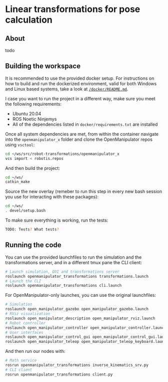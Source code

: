 # Linear transformations for pose calculation

## About

todo

## Building the workspace

It is recommended to use the provided docker setup. For instructions on how to build and run the dockerized environment, valid for both Windows and Linux based systems, take a look at [`/docker/README.md`](https://github.com/b-Tomas/robot-kinematics/blob/main/docker/README.md).

I case you want to run the project in a different way, make sure you meet the following requirements:
* Ubuntu 20.04
* ROS Noetic Ninjemys
* All of the dependencies listed in `docker/requirements.txt` are installed

Once all system dependencies are met, from within the container navigate into the `openmanipulator_x` folder and clone the OpenManipulator repos using `vsctool`:

```sh
cd ~/ws/src/robot-transformations/openmanipulator_x
vcs import < robotis.repos
```

And then build the project:

```sh
cd ~/ws/
catkin_make
```

Source the new overlay (remeber to run this step in every new bash session you use for interacting with these packages):

```sh
cd ~/ws/
. devel/setup.bash
```

To make sure everything is working, run the tests:

```sh
TODO: Tests? What tests?
```

## Running the code

You can use the provided launchfiles to run the simulation and the transformations server, and in a different tmux pane the CLI client:
```sh
# Launch simulation, GUI and transformations server
roslaunch openmanipulator_transformations transformations.launch
# Launch the CLI
roslaunch openmanipulator_transformations cli.launch
```

For OpenManipulator-only launches, you can use the original launchfiles:

```sh
# Simulation
roslaunch open_manipulator_gazebo open_manipulator_gazebo.launch
# RViz visualization
roslaunch open_manipulator_description open_manipulator_rviz.launch
# Robot controller
roslaunch open_manipulator_controller open_manipulator_controller.launch use_platform:=false # Optional: use_moveit:=true
# User interfaces
roslaunch open_manipulator_control_gui open_manipulator_control_gui.launch
roslaunch open_manipulator_teleop open_manipulator_teleop_keyboard.launch
```

And then run our nodes with:

```sh
# Math service
rosrun openmanipulator_transformations inverse_kinematics_srv.py
# CLI client
rosrun openmanipulator_transformations client.py
```
